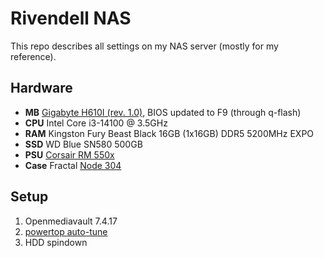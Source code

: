 # Rivendell NAS

This repo describes all settings on my NAS server (mostly for my reference).

## Hardware

- **MB** [Gigabyte H610I (rev. 1.0)](https://www.gigabyte.com/Motherboard/H610I-rev-10), BIOS updated to F9 (through q-flash)
- **CPU** Intel Core i3-14100 @ 3.5GHz
- **RAM** Kingston Fury Beast Black 16GB (1x16GB) DDR5 5200MHz EXPO
- **SSD** WD Blue SN580 500GB
- **PSU** [Corsair RM 550x](https://www.corsair.com/us/en/p/psu/cp-9020177-na/rmx-series-rm550x-80-plus-gold-fully-modular-atx-power-supply-cp-9020177-na)
- **Case** Fractal [Node 304](https://www.fractal-design.com/products/cases/node/node-304/black/)


## Setup

1. Openmediavault 7.4.17
2. [powertop auto-tune](01-powertop.md)
3. HDD spindown
